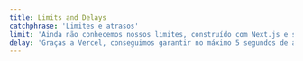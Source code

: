 ```yaml
---
title: Limits and Delays
catchphrase: 'Limites e atrasos'
limit: 'Ainda não conhecemos nossos limites, construído com Next.js e servido pela Vercel, somos uma criança focada na estabilidade e confiabilidade.'
delay: 'Graças a Vercel, conseguimos garantir no máximo 5 segundos de atrasos nas revalidações das requisições, este atraso se faz necessário, pois não queremos que as APIs que nós serve fique sobrecarregadas. Fique atento o `externalCacheTime` e `internalCacheTime`.'
---
```

